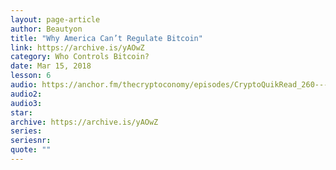 ```yaml
---
layout: page-article
author: Beautyon
title: "Why America Can’t Regulate Bitcoin"
link: https://archive.is/yAOwZ
category: Who Controls Bitcoin?
date: Mar 15, 2018
lesson: 6
audio: https://anchor.fm/thecryptoconomy/episodes/CryptoQuikRead_260---Why-America-Cant-Regulate-Bitcoin-beautyon_-e4b4s8/a-ah3bvg
audio2: 
audio3: 
star: 
archive: https://archive.is/yAOwZ
series: 
seriesnr: 
quote: ""
---
```

